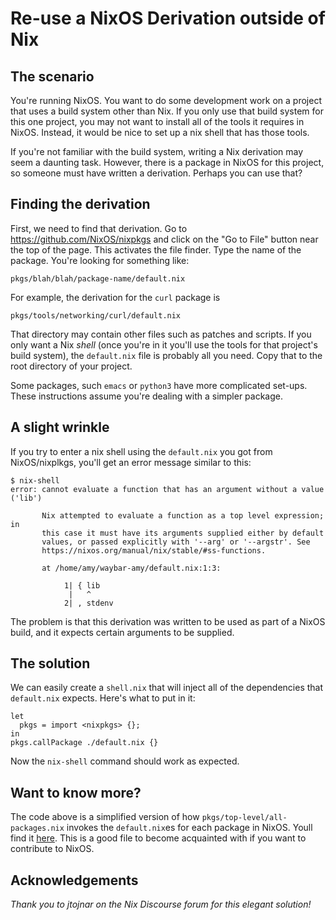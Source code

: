# Re-use a NixOS Derivation outside of Nix

## The scenario

You're running NixOS.
You want to do some development work on a project that uses a build
system other than Nix.
If you only use that build system for this one project,
you may not want to install all of the tools it requires in NixOS.
Instead, it would be nice to set up a nix shell that has those tools.

If you're not familiar with the build system, writing a Nix derivation
may seem a daunting task.
However, there is a package in NixOS for this project,
so someone must have written a derivation.
Perhaps you can use that?

## Finding the derivation

First, we need to find that derivation.
Go to https://github.com/NixOS/nixpkgs
and click on the "Go to File" button near the top of the page.
This activates the file finder.
Type the name of the package.
You're looking for something like:

    pkgs/blah/blah/package-name/default.nix

For example, the derivation for the `curl` package is

    pkgs/tools/networking/curl/default.nix

That directory may contain other files such as patches and scripts.
If you only want a Nix *shell*
(once you're in it you'll use the tools for that project's build system),
the `default.nix` file is probably all you need.
Copy that to the root directory of your project.

Some packages, such `emacs` or `python3` have more complicated set-ups.
These instructions assume you're dealing with a simpler package.

## A slight wrinkle

If you try to enter a nix shell using the `default.nix` you got from
NixOS/nixplkgs, you'll get an error message similar to this:

    $ nix-shell
    error: cannot evaluate a function that has an argument without a value ('lib')

           Nix attempted to evaluate a function as a top level expression; in
           this case it must have its arguments supplied either by default
           values, or passed explicitly with '--arg' or '--argstr'. See
           https://nixos.org/manual/nix/stable/#ss-functions.

           at /home/amy/waybar-amy/default.nix:1:3:

                1| { lib
                 |   ^
                2| , stdenv

The problem is that this derivation was written to be used as part of a
NixOS build, and it expects certain arguments to be supplied.

## The solution

We can easily create a `shell.nix` that will inject all of the
dependencies that `default.nix` expects.
Here's what to put in it:

    let
      pkgs = import <nixpkgs> {};
    in
    pkgs.callPackage ./default.nix {}


Now the `nix-shell` command should work as expected.

## Want to know more?

The code above is a simplified version of how
`pkgs/top-level/all-packages.nix` invokes the `default.nix`es for
each package in NixOS.
Youll find it
[here](https://github.com/NixOS/nixpkgs/blob/master/pkgs/top-level/all-packages.nix).
This is a good file to become acquainted with if you want to
contribute to NixOS.

## Acknowledgements

*Thank you to jtojnar on the Nix Discourse forum for this elegant
solution!*
